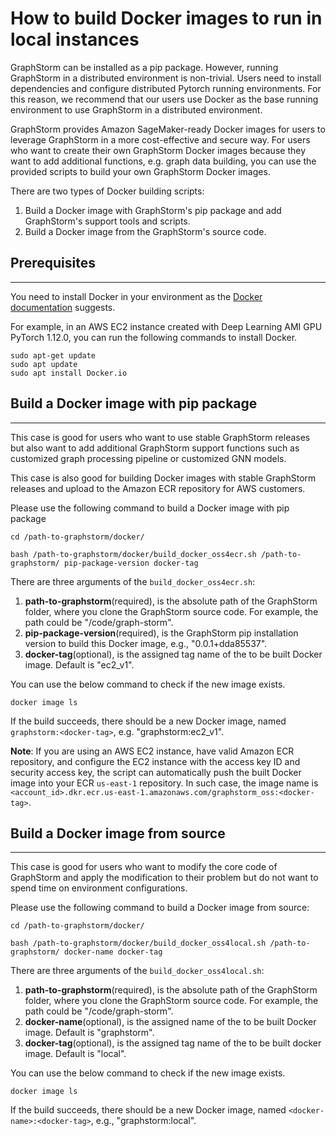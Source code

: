 # How to build Docker images to run in local instances

GraphStorm can be installed as a pip package. However, 
running GraphStorm in a distributed environment is non-trivial. Users need to install dependencies and configure
distributed Pytorch running environments. For this reason, we recommend that our users use Docker as 
the base running environment to use GraphStorm in a distributed environment.

GraphStorm provides Amazon SageMaker-ready Docker images for users to leverage GraphStorm in 
a more cost-effective and secure way. For users who want to create their own GraphStorm Docker images 
because they want to add additional functions, e.g. graph data building, you can use the provided 
scripts to build your own GraphStorm Docker images.

There are two types of Docker building scripts:

1. Build a Docker image with GraphStorm's pip package and add GraphStorm's support tools and scripts.
2. Build a Docker image from the GraphStorm's source code.

## Prerequisites
-----------------
You need to install Docker in your environment as the [Docker documentation](https://docs.Docker.com/get-Docker/) 
suggests.

For example, in an AWS EC2 instance created with Deep Learning AMI GPU PyTorch 1.12.0, you can run
the following commands to install Docker.
```shell
sudo apt-get update
sudo apt update
sudo apt install Docker.io
```

## Build a Docker image with pip package
---------------
This case is good for users who want to use stable GraphStorm releases but also want to 
add additional GraphStorm support functions such as customized graph processing pipeline or 
customized GNN models.

This case is also good for building Docker images with stable GraphStorm releases and upload
to the Amazon ECR repository for AWS customers.

Please use the following command to build a Docker image with pip package
```shell
cd /path-to-graphstorm/docker/

bash /path-to-graphstorm/docker/build_docker_oss4ecr.sh /path-to-graphstorm/ pip-package-version docker-tag
```
There are three arguments of the `build_docker_oss4ecr.sh`:

1. **path-to-graphstorm**(required), is the absolute path of the GraphStorm folder, where you 
clone the GraphStorm source code. For example, the path could be "/code/graph-storm".
2. **pip-package-version**(required), is the GraphStorm pip installation version to build this 
Docker image, e.g., "0.0.1+dda85537".
3. **docker-tag**(optional), is the assigned tag name of the to be built Docker image. Default is 
"ec2_v1".

You can use the below command to check if the new image exists. 
```shell
docker image ls
```
If the build succeeds, there should be a new Docker image, named `graphstorm:<docker-tag>`, e.g. "graphstorm:ec2_v1".

**Note**: If you are using an AWS EC2 instance, have valid Amazon ECR repository, and configure the
 EC2 instance with the access key ID and security access key, the script can automatically push the built Docker image into your ECR 
`us-east-1` repository. In such case, the image name is `<account_id>.dkr.ecr.us-east-1.amazonaws.com/graphstorm_oss:<docker-tag>`.

## Build a Docker image from source
---------------
This case is good for users who want to modify the core code of GraphStorm and apply the 
modification to their problem but do not want to spend time on environment configurations.

Please use the following command to build a Docker image from source:
```shell
cd /path-to-graphstorm/docker/

bash /path-to-graphstorm/docker/build_docker_oss4local.sh /path-to-graphstorm/ docker-name docker-tag
```

There are three arguments of the `build_docker_oss4local.sh`:

1. **path-to-graphstorm**(required), is the absolute path of the GraphStorm folder, where you 
clone the GraphStorm source code. For example, the path could be "/code/graph-storm".
2. **docker-name**(optional), is the assigned name of the to be built Docker image. Default is 
"graphstorm".
3. **docker-tag**(optional), is the assigned tag name of the to be built docker image. Default is 
"local".

You can use the below command to check if the new image exists. 
```shell
docker image ls
```
If the build succeeds, there should be a new Docker image, named `<docker-name>:<docker-tag>`, e.g., "graphstorm:local".